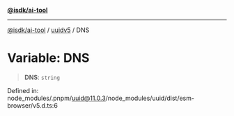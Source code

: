[**@isdk/ai-tool**](../../../README.md)

***

[@isdk/ai-tool](../../../globals.md) / [uuidv5](../README.md) / DNS

# Variable: DNS

> **DNS**: `string`

Defined in: node\_modules/.pnpm/uuid@11.0.3/node\_modules/uuid/dist/esm-browser/v5.d.ts:6
